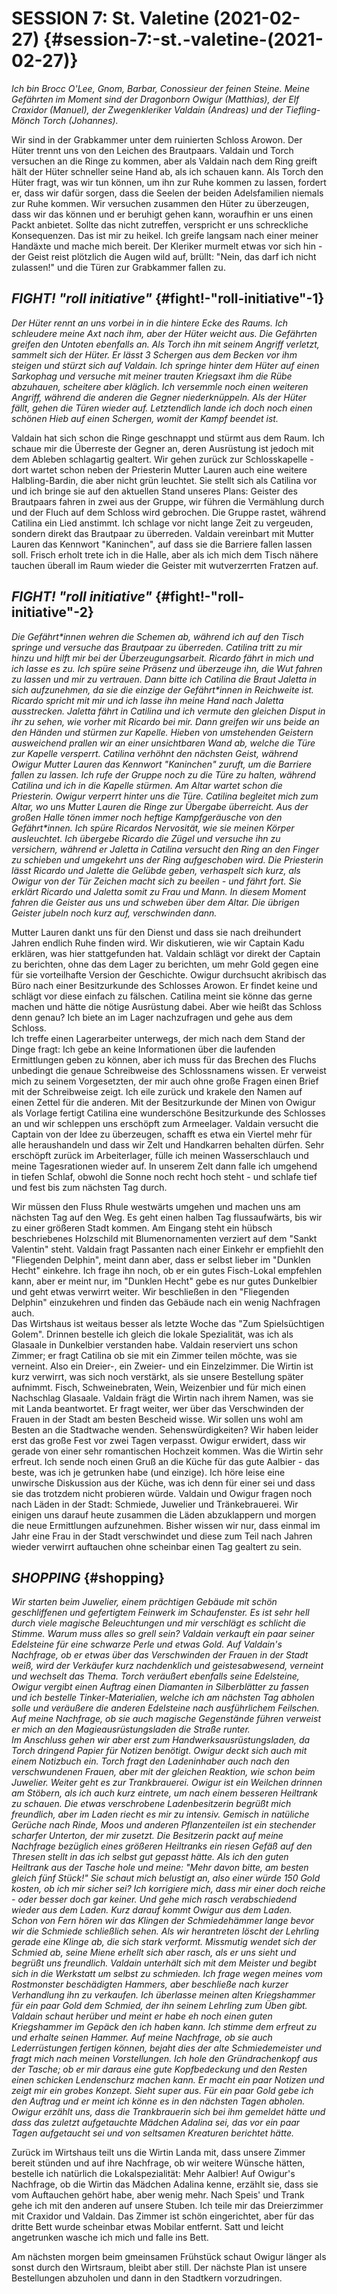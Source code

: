# **SESSION 7: St. Valetine	(2021-02-27)** {#session-7:-st.-valetine-(2021-02-27)}

*Ich bin Brocc O'Lee, Gnom, Barbar, Conossieur der feinen Steine. Meine Gefährten im Moment sind der Dragonborn Owigur (Matthias), der Elf Craxidor (Manuel), der Zwegenkleriker Valdain (Andreas) und der Tiefling-Mönch Torch (Johannes).*

Wir sind in der Grabkammer unter dem ruinierten Schloss Arowon. Der Hüter trennt uns von den Leichen des Brautpaars. Valdain und Torch versuchen an die Ringe zu kommen, aber als Valdain nach dem Ring greift hält der Hüter schneller seine Hand ab, als ich schauen kann. Als Torch den Hüter fragt, was wir tun können, um ihn zur Ruhe kommen zu lassen, fordert er, dass wir dafür sorgen, dass die Seelen der beiden Adelsfamilien niemals zur Ruhe kommen. Wir versuchen zusammen den Hüter zu überzeugen, dass wir das können und er beruhigt gehen kann, woraufhin er uns einen Packt anbietet. Sollte das nicht zutreffen, verspricht er uns schreckliche Konsequenzen. Das ist mir zu heikel. Ich greife langsam nach einer meiner Handäxte und mache mich bereit. Der Kleriker murmelt etwas vor sich hin \- der Geist reist plötzlich die Augen wild auf, brüllt: "Nein, das darf ich nicht zulassen\!" und die Türen zur Grabkammer fallen zu.

## ***FIGHT\! "roll initiative"*** {#fight!-"roll-initiative"-1}

*Der Hüter rennt an uns vorbei in in die hintere Ecke des Raums. Ich schleudere meine Axt nach ihm, aber der Hüter weicht aus. Die Gefährten greifen den Untoten ebenfalls an. Als Torch ihn mit seinem Angriff verletzt, sammelt sich der Hüter. Er lässt 3 Schergen aus dem Becken vor ihm steigen und stürzt sich auf Valdain. Ich springe hinter dem Hüter auf einen Sarkophag und versuche mit meiner trauten Kriegsaxt ihm die Rübe abzuhauen, scheitere aber kläglich. Ich versemmle noch einen weiteren Angriff, während die anderen die Gegner niederknüppeln. Als der Hüter fällt, gehen die Türen wieder auf. Letztendlich lande ich doch noch einen schönen Hieb auf einen Schergen, womit der Kampf beendet ist.*

Valdain hat sich schon die Ringe geschnappt und stürmt aus dem Raum. Ich schaue mir die Überreste der Gegner an, deren Ausrüstung ist jedoch mit dem Ableben schlagartig gealtert. Wir gehen zurück zur Schlosskapelle \- dort wartet schon neben der Priesterin Mutter Lauren auch eine weitere Halbling-Bardin, die aber nicht grün leuchtet. Sie stellt sich als Catilina vor und ich bringe sie auf den aktuellen Stand unseres Plans: Geister des Brautpaars fahren in zwei aus der Gruppe, wir führen die Vermählung durch und der Fluch auf dem Schloss wird gebrochen. Die Gruppe rastet, während Catilina ein Lied anstimmt. Ich schlage vor nicht lange Zeit zu vergeuden, sondern direkt das Brautpaar zu überreden. Valdain vereinbart mit Mutter Lauren das Kennwort "Kaninchen", auf dass sie die Barriere fallen lassen soll. Frisch erholt trete ich in die Halle, aber als ich mich dem Tisch nähere tauchen überall im Raum wieder die Geister mit wutverzerrten Fratzen auf.

## ***FIGHT\! "roll initiative"*** {#fight!-"roll-initiative"-2}

*Die Gefährt\*innen wehren die Schemen ab, während ich auf den Tisch springe und versuche das Brautpaar zu überreden. Catilina tritt zu mir hinzu und hilft mir bei der Überzeugungsarbeit. Ricardo fährt in mich und ich lasse es zu. Ich spüre seine Präsenz und überzeuge ihn, die Wut fahren zu lassen und mir zu vertrauen. Dann bitte ich Catilina die Braut Jaletta in sich aufzunehmen, da sie die einzige der Gefährt\*innen in Reichweite ist. Ricardo spricht mit mir und ich lasse ihn meine Hand nach Jaletta ausstrecken. Jaletta fährt in Catilina und ich vermute den gleichen Disput in ihr zu sehen, wie vorher mit Ricardo bei mir. Dann greifen wir uns beide an den Händen und stürmen zur Kapelle. Hieben von umstehenden Geistern ausweichend prallen wir an einer unsichtbaren Wand ab, welche die Türe zur Kapelle versperrt. Catilina verhöhnt den nächsten Geist, während Owigur Mutter Lauren das Kennwort "Kaninchen" zuruft, um die Barriere fallen zu lassen. Ich rufe der Gruppe noch zu die Türe zu halten, während Catilina und ich in die Kapelle stürmen. Am Altar wartet schon die Priesterin. Owigur verperrt hinter uns die Türe. Catilina begleitet mich zum Altar, wo uns Mutter Lauren die Ringe zur Übergabe überreicht. Aus der großen Halle tönen immer noch heftige Kampfgeräusche von den Gefährt\*innen. Ich spüre Ricardos Nervosität, wie sie meinen Körper ausleuchtet. Ich übergebe Ricardo die Zügel und versuche ihn zu versichern, während er Jaletta in Catilina versucht den Ring an den Finger zu schieben und umgekehrt uns der Ring aufgeschoben wird. Die Priesterin lässt Ricardo und Jalette die Gelübde geben, verhaspelt sich kurz, als Owigur von der Tür Zeichen macht sich zu beeilen \- und fährt fort. Sie erklärt Ricardo und Jaletta somit zu Frau und Mann. In diesem Moment fahren die Geister aus uns und schweben über dem Altar. Die übrigen Geister jubeln noch kurz auf, verschwinden dann.*

Mutter Lauren dankt uns für den Dienst und dass sie nach dreihundert Jahren endlich Ruhe finden wird. Wir diskutieren, wie wir Captain Kadu erklären, was hier stattgefunden hat. Valdain schlägt vor direkt der Captain zu berichten, ohne das dem Lager zu berichten, um mehr Gold gegen eine für sie vorteilhafte Version der Geschichte. Owigur durchsucht akribisch das Büro nach einer Besitzurkunde des Schlosses Arowon. Er findet keine und schlägt vor diese einfach zu fälschen. Catilina meint sie könne das gerne machen und hätte die nötige Ausrüstung dabei. Aber wie heißt das Schloss denn genau? Ich biete an im Lager nachzufragen und gehe aus dem Schloss.  
Ich treffe einen Lagerarbeiter unterwegs, der mich nach dem Stand der Dinge fragt: Ich gebe an keine Informationen über die laufenden Ermittlungen geben zu können, aber ich muss für das Brechen des Fluchs unbedingt die genaue Schreibweise des Schlossnamens wissen. Er verweist mich zu seinem Vorgesetzten, der mir auch ohne große Fragen einen Brief mit der Schreibweise zeigt. Ich eile zurück und krakele den Namen auf einen Zettel für die anderen. Mit der Besitzurkunde der Minen von Owigur als Vorlage fertigt Catilina eine wunderschöne Besitzurkunde des Schlosses an und wir schleppen uns erschöpft zum Armeelager. Valdain versucht die Captain von der Idee zu überzeugen, schafft es etwa ein Viertel mehr für alle heraushandeln und dass wir Zelt und Handkarren behalten dürfen. Sehr erschöpft zurück im Arbeiterlager, fülle ich meinen Wasserschlauch und meine Tagesrationen wieder auf. In unserem Zelt dann falle ich umgehend in tiefen Schlaf, obwohl die Sonne noch recht hoch steht \- und schlafe tief und fest bis zum nächsten Tag durch.

Wir müssen den Fluss Rhule westwärts umgehen und machen uns am nächsten Tag auf den Weg. Es geht einen halben Tag flussaufwärts, bis wir zu einer größeren Stadt kommen. Am Eingang steht ein hübsch beschriebenes Holzschild mit Blumenornamenten verziert auf dem "Sankt Valentin" steht. Valdain fragt Passanten nach einer Einkehr er empfiehlt den "Fliegenden Delphin", meint dann aber, dass er selbst lieber im "Dunklen Hecht" einkehre. Ich frage ihn noch, ob er ein gutes Fisch-Lokal empfehlen kann, aber er meint nur, im "Dunklen Hecht" gebe es nur gutes Dunkelbier und geht etwas verwirrt weiter. Wir beschließen in den "Fliegenden Delphin" einzukehren und finden das Gebäude nach ein wenig Nachfragen auch.  
Das Wirtshaus ist weitaus besser als letzte Woche das "Zum Spielsüchtigen Golem". Drinnen bestelle ich gleich die lokale Spezialität, was ich als Glasaale in Dunkelbier verstanden habe. Valdain reserviert uns schon Zimmer; er fragt Catilina ob sie mit ein Zimmer teilen möchte, was sie verneint. Also ein Dreier-, ein Zweier- und ein Einzelzimmer. Die Wirtin ist kurz verwirrt, was sich noch verstärkt, als sie unsere Bestellung später aufnimmt. Fisch, Schweinebraten, Wein, Weizenbier und für mich einen Nachschlag Glasaale. Valdain frägt die Wirtin nach ihrem Namen, was sie mit Landa beantwortet. Er fragt weiter, wer über das Verschwinden der Frauen in der Stadt am besten Bescheid wisse. Wir sollen uns wohl am Besten an die Stadtwache wenden. Sehenswürdigkeiten? Wir haben leider erst das große Fest vor zwei Tagen verpasst. Owigur erwidert, dass wir gerade von einer sehr romantischen Hochzeit kommen. Was die Wirtin sehr erfreut. Ich sende noch einen Gruß an die Küche für das gute Aalbier \- das beste, was ich je getrunken habe (und einzige). Ich höre leise eine unwirsche Diskussion aus der Küche, was ich denn für einer sei und dass sie das trotzdem nicht probieren würde. Valdain und Owigur fragen noch nach Läden in der Stadt: Schmiede, Juwelier und Tränkebrauerei. Wir einigen uns darauf heute zusammen die Läden abzuklappern und morgen die neue Ermittlungen aufzunehmen. Bisher wissen wir nur, dass einmal im Jahr eine Frau in der Stadt verschwindet und diese zum Teil nach Jahren wieder verwirrt auftauchen ohne scheinbar einen Tag gealtert zu sein.

## ***SHOPPING*** {#shopping}

*Wir starten beim Juwelier, einem prächtigen Gebäude mit schön geschliffenen und gefertigtem Feinwerk im Schaufenster. Es ist sehr hell durch viele magische Beleuchtungen und mir verschlägt es schlicht die Stimme. Warum muss alles so grell sein? Valdain verkauft ein paar seiner Edelsteine für eine schwarze Perle und etwas Gold. Auf Valdain's Nachfrage, ob er etwas über das Verschwinden der Frauen in der Stadt weiß, wird der Verkäufer kurz nachdenklich und geistesabwesend, verneint und wechselt das Thema. Torch veräußert ebenfalls seine Edelsteine, Owigur vergibt einen Auftrag einen Diamanten in Silberblätter zu fassen und ich bestelle Tinker-Materialien, welche ich am nächsten Tag abholen solle und veräußere die anderen Edelsteine nach ausführlichem Feilschen. Auf meine Nachfrage, ob sie auch magische Gegenstände führen verweist er mich an den Magieausrüstungsladen die Straße runter.*  
*Im Anschluss gehen wir aber erst zum Handwerksausrüstungsladen, da Torch dringend Papier für Notizen benötigt. Owigur deckt sich auch mit einem Notizbuch ein. Torch fragt den Ladeninhaber auch nach den verschwundenen Frauen, aber mit der gleichen Reaktion, wie schon beim Juwelier. Weiter geht es zur Trankbrauerei. Owigur ist ein Weilchen drinnen am Stöbern, als ich auch kurz eintrete, um nach einem besseren Heiltrank zu schauen. Die etwas verschrobene Ladenbesitzerin begrüßt mich freundlich, aber im Laden riecht es mir zu intensiv. Gemisch in natüliche Gerüche nach Rinde, Moos und anderen Pflanzenteilen ist ein stechender scharfer Unterton, der mir zusetzt. Die Besitzerin packt auf meine Nachfrage bezüglich eines größeren Heiltranks ein riesen Gefäß auf den Thresen stellt in das ich selbst gut gepasst hätte. Als ich den guten Heiltrank aus der Tasche hole und meine:  "Mehr davon bitte, am besten gleich fünf Stück\!" Sie schaut mich belustigt an, also einer würde 150 Gold kosten, ob ich mir sicher sei? Ich korrigiere mich, dass mir einer doch reiche \- oder besser doch gar keiner. Und gehe mich rasch verabschiedend wieder aus dem Laden. Kurz darauf kommt Owigur aus dem Laden.*      
*Schon von Fern hören wir das Klingen der Schmiedehämmer lange bevor wir die Schmiede schließlich sehen. Als wir herantreten löscht der Lehrling gerade eine Klinge ab, die sich stark verformt. Missmutig wendet sich der Schmied ab, seine Miene erhellt sich aber rasch, als er uns sieht und begrüßt uns freundlich. Valdain unterhält sich mit dem Meister und begibt sich in die Werkstatt um selbst zu schmieden. Ich frage wegen meines vom Rostmonster beschädigten Hammers, aber beschließe nach kurzer Verhandlung ihn zu verkaufen. Ich überlasse meinen alten Kriegshammer für ein paar Gold dem Schmied, der ihn seinem Lehrling zum Üben gibt. Valdain schaut herüber und meint er habe eh noch einen guten Kriegshammer im Gepäck den ich haben kann. Ich stimme dem erfreut zu und erhalte seinen Hammer. Auf meine Nachfrage, ob sie auch Lederrüstungen fertigen können, bejaht dies der alte Schmiedemeister und fragt mich nach meinen Vorstellungen. Ich hole den Gründrachenkopf aus der Tasche; ob er mir daraus eine gute Kopfbedeckung und den Resten einen schicken Lendenschurz machen kann. Er macht ein paar Notizen und zeigt mir ein grobes Konzept. Sieht super aus. Für ein paar Gold gebe ich den Auftrag und er meint ich könne es in den nächsten Tagen abholen.*  
*Owigur erzählt uns, dass die Trankbrauerin sich bei ihm gemeldet hätte und dass das zuletzt aufgetauchte Mädchen Adalina sei, das vor ein paar Tagen aufgetaucht sei und von seltsamen Kreaturen berichtet hätte.*

Zurück im Wirtshaus teilt uns die Wirtin Landa mit, dass unsere Zimmer bereit stünden und auf ihre Nachfrage, ob wir weitere Wünsche hätten, bestelle ich natürlich die Lokalspezialität: Mehr Aalbier\! Auf Owigur's Nachfrage, ob die Wirtin das Mädchen Adalina kenne, erzählt sie, dass sie vom Auftauchen gehört habe, aber wenig mehr. Nach Speis' und Trank gehe ich mit den anderen auf unsere Stuben. Ich teile mir das Dreierzimmer mit Craxidor und Valdain. Das Zimmer ist schön eingerichtet, aber für das dritte Bett wurde scheinbar etwas Mobilar entfernt. Satt und leicht angetrunken wasche ich mich und falle ins Bett.

Am nächsten morgen beim gmeinsamen Frühstück schaut Owigur länger als sonst durch den Wirtsraum, bleibt aber still. Der nächste Plan ist unsere Bestellungen abzuholen und dann in den Stadtkern vorzudringen.
